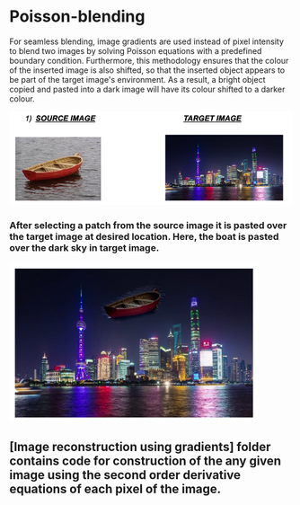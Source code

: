 # Poisson-blending

For seamless blending, image gradients are used instead of pixel intensity to blend two images by solving Poisson equations with a predefined boundary condition. Furthermore, this methodology ensures that the colour of the inserted image is also shifted, so that the inserted object appears to be part of the target image's environment. As a result, a bright object copied and pasted into a dark image will have its colour shifted to a darker colour.

![first.png](first.png)
### After selecting a patch from the source image it is pasted over the target image at desired location. Here, the boat is pasted over the dark sky in target image.
![second.png](second.png)


## [Image reconstruction using gradients] folder contains code for construction of the any given image using the second order derivative equations of each pixel of the image.

